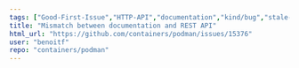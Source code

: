 ```yaml
---
tags: ["Good-First-Issue","HTTP-API","documentation","kind/bug","stale-issue"]
title: "Mismatch between documentation and REST API"
html_url: "https://github.com/containers/podman/issues/15376"
user: "benoitf"
repo: "containers/podman"
---
```


